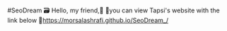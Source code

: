 #SeoDream 🗃️ Hello, my friend,🙂 📍you can view Tapsi's website with the link below 🔗https://morsalashrafi.github.io/SeoDream_/
